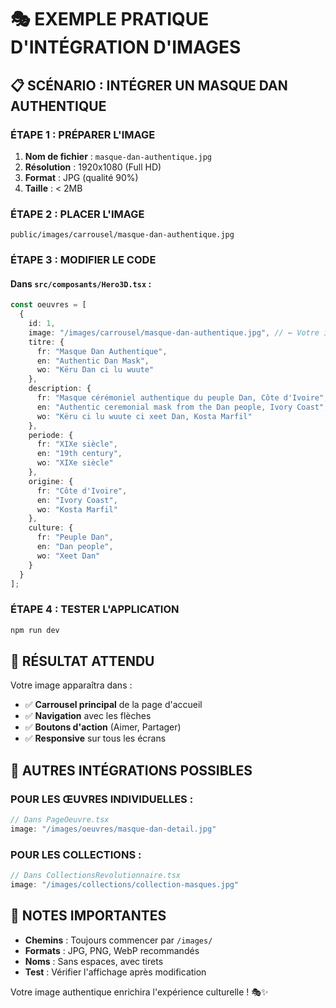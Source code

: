 # 🎭 EXEMPLE PRATIQUE D'INTÉGRATION D'IMAGES

## 📋 SCÉNARIO : INTÉGRER UN MASQUE DAN AUTHENTIQUE

### **ÉTAPE 1 : PRÉPARER L'IMAGE**
1. **Nom de fichier** : `masque-dan-authentique.jpg`
2. **Résolution** : 1920x1080 (Full HD)
3. **Format** : JPG (qualité 90%)
4. **Taille** : < 2MB

### **ÉTAPE 2 : PLACER L'IMAGE**
```
public/images/carrousel/masque-dan-authentique.jpg
```

### **ÉTAPE 3 : MODIFIER LE CODE**

#### **Dans `src/composants/Hero3D.tsx` :**
```typescript
const oeuvres = [
  {
    id: 1,
    image: "/images/carrousel/masque-dan-authentique.jpg", // ← Votre image
    titre: {
      fr: "Masque Dan Authentique",
      en: "Authentic Dan Mask", 
      wo: "Këru Dan ci lu wuute"
    },
    description: {
      fr: "Masque cérémoniel authentique du peuple Dan, Côte d'Ivoire",
      en: "Authentic ceremonial mask from the Dan people, Ivory Coast",
      wo: "Këru ci lu wuute ci xeet Dan, Kosta Marfil"
    },
    periode: {
      fr: "XIXe siècle",
      en: "19th century",
      wo: "XIXe siècle"
    },
    origine: {
      fr: "Côte d'Ivoire",
      en: "Ivory Coast",
      wo: "Kosta Marfil"
    },
    culture: {
      fr: "Peuple Dan",
      en: "Dan people",
      wo: "Xeet Dan"
    }
  }
];
```

### **ÉTAPE 4 : TESTER L'APPLICATION**
```bash
npm run dev
```

## 🎯 RÉSULTAT ATTENDU

Votre image apparaîtra dans :
- ✅ **Carrousel principal** de la page d'accueil
- ✅ **Navigation** avec les flèches
- ✅ **Boutons d'action** (Aimer, Partager)
- ✅ **Responsive** sur tous les écrans

## 🔧 AUTRES INTÉGRATIONS POSSIBLES

### **POUR LES ŒUVRES INDIVIDUELLES :**
```typescript
// Dans PageOeuvre.tsx
image: "/images/oeuvres/masque-dan-detail.jpg"
```

### **POUR LES COLLECTIONS :**
```typescript
// Dans CollectionsRevolutionnaire.tsx
image: "/images/collections/collection-masques.jpg"
```

## 📝 NOTES IMPORTANTES

- **Chemins** : Toujours commencer par `/images/`
- **Formats** : JPG, PNG, WebP recommandés
- **Noms** : Sans espaces, avec tirets
- **Test** : Vérifier l'affichage après modification

Votre image authentique enrichira l'expérience culturelle ! 🎭✨

